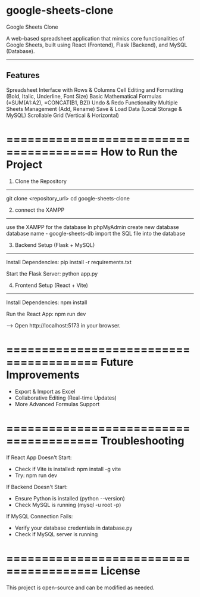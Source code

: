 # google-sheets-clone

Google Sheets Clone

A web-based spreadsheet application that mimics core functionalities of Google Sheets, built using React (Frontend), Flask (Backend), and MySQL (Database).

---------------------------------------
 Features
---------------------------------------
 Spreadsheet Interface with Rows & Columns
 Cell Editing and Formatting (Bold, Italic, Underline, Font Size)
 Basic Mathematical Formulas (=SUM(A1:A2), =CONCAT(B1, B2))
 Undo & Redo Functionality
 Multiple Sheets Management (Add, Rename)
 Save & Load Data (Local Storage & MySQL)
 Scrollable Grid (Vertical & Horizontal)

=======================================
 How to Run the Project
=======================================

1.  Clone the Repository
-------------------------
git clone <repository_url>
cd google-sheets-clone

2. connect the XAMPP
--------------------

use the XAMPP for the database 
In phpMyAdmin create new database
database name - google-sheets-db
import the SQL file into the database


3. Backend Setup (Flask + MySQL)
---------------------------------
 Install Dependencies:
pip install -r requirements.txt

 Start the Flask Server:
python app.py

4. Frontend Setup (React + Vite)
---------------------------------
 Install Dependencies:
npm install

 Run the React App:
npm run dev

--> Open http://localhost:5173 in your browser.


=======================================
 Future Improvements
=======================================
- Export & Import as Excel
- Collaborative Editing (Real-time Updates)
- More Advanced Formulas Support

=======================================
 Troubleshooting
=======================================
 If React App Doesn't Start:
   - Check if Vite is installed: npm install -g vite
   - Try: npm run dev

If Backend Doesn't Start:
   - Ensure Python is installed (python --version)
   - Check MySQL is running (mysql -u root -p)

 If MySQL Connection Fails:
   - Verify your database credentials in database.py
   - Check if MySQL server is running

=======================================
 License
=======================================
This project is open-source and can be modified as needed.
